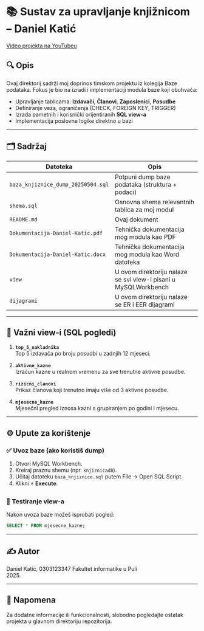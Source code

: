 # 📚 Sustav za upravljanje knjižnicom – Daniel Katić

[Video projekta na YouTubeu](https://youtu.be/yxkkMPhwbZ8)

## 🔍 Opis

Ovaj direktorij sadrži moj doprinos timskom projektu iz kolegija Baze podataka. Fokus je bio na izradi i implementaciji modula baze koji obuhvaća:

- Upravljanje tablicama: **Izdavači**, **Članovi**, **Zaposlenici**, **Posudbe**
- Definiranje veza, ograničenja (CHECK, FOREIGN KEY, TRIGGER)
- Izrada pametnih i korisnički orijentiranih **SQL view-a**
- Implementacija poslovne logike direktno u bazi

---

## 🗂️ Sadržaj

| Datoteka | Opis |
|----------|------|
| `baza_knjiznice_dump_20250504.sql` | Potpuni dump baze podataka (struktura + podaci) |
| `shema.sql` | Osnovna shema relevantnih tablica za moj modul |
| `README.md` | Ovaj dokument |
| `Dokumentacija-Daniel-Katic.pdf` | Tehnička dokumentacija mog modula kao PDF |
| `Dokumentacija-Daniel-Katic.docx` | Tehnička dokumentacija mog modula kao Word datoteka |
| `view` | U ovom direktoriju nalaze se svi view-i pisani u MySQLWorkbench |
| `dijagrami` | U ovom direktoriju nalaze se ER i EER dijagrami |

---

## 📄 Važni view-i (SQL pogledi)

1. **`top_5_nakladnika`**  
   Top 5 izdavača po broju posudbi u zadnjih 12 mjeseci.

2. **`aktivne_kazne`**  
   Izračun kazne u realnom vremenu za sve trenutne aktivne posudbe.

3. **`rizicni_clanovi`**  
   Prikaz članova koji trenutno imaju više od 3 aktivne posudbe.

4. **`mjesecne_kazne`**  
   Mjesečni pregled iznosa kazni s grupiranjem po godini i mjesecu.

---

## ⚙️ Upute za korištenje

### ✅ Uvoz baze (ako koristiš dump)
1. Otvori MySQL Workbench.
2. Kreiraj praznu shemu (npr. `knjiznicadb`).
3. Učitaj datoteku `baza_knjiznice.sql` putem File → Open SQL Script.
4. Klikni ⚡ **Execute**.

### 🧪 Testiranje view-a
Nakon uvoza baze možeš isprobati pogled:
```sql
SELECT * FROM mjesecne_kazne;
```

---

## ✍️ Autor

Daniel Katić, 0303123347
Fakultet informatike u Puli  
2025.

---

## 📎 Napomena

Za dodatne informacije ili funkcionalnosti, slobodno pogledajte ostatak projekta u glavnom direktoriju repozitorija.
